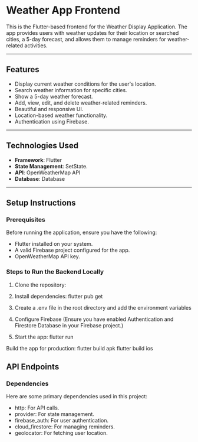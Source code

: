 # Weather App Frontend

This is the Flutter-based frontend for the Weather Display Application. The app provides users with weather updates for their location or searched cities, a 5-day forecast, and allows them to manage reminders for weather-related activities.

---

## **Features**
- Display current weather conditions for the user's location.
- Search weather information for specific cities.
- Show a 5-day weather forecast.
- Add, view, edit, and delete weather-related reminders.
- Beautiful and responsive UI.
- Location-based weather functionality.
- Authentication using Firebase.

---

## **Technologies Used**
- **Framework**: Flutter
- **State Management**: SetState.
- **API**: OpenWeatherMap API
- **Database**: Database

---

## **Setup Instructions**

### Prerequisites

Before running the application, ensure you have the following:

- Flutter installed on your system.
- A valid Firebase project configured for the app.
- OpenWeatherMap API key.

### **Steps to Run the Backend Locally**
1. Clone the repository:

2. Install dependencies:
    flutter pub get

3. Create a .env file in the root directory and add the environment variables

4. Configure Firebase
    (Ensure you have enabled Authentication and Firestore Database in your Firebase project.)

5. Start the app: 
    flutter run

Build the app for production:
    flutter build apk
    flutter build ios

## API Endpoints

### Dependencies

Here are some primary dependencies used in this project:
- http: For API calls.
- provider: For state management.
- firebase_auth: For user authentication.
- cloud_firestore: For managing reminders.
- geolocator: For fetching user location.

